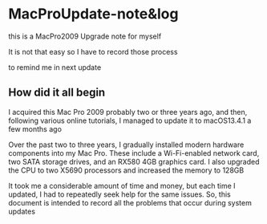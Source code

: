 # MacProUpdate-note&log 
this is a MacPro2009 Upgrade note for myself

It is not that easy so I have to record those process

to remind me in next update

## How did it all begin

I acquired this Mac Pro 2009 probably two or three years ago, and then, following various online tutorials, I managed to update it to macOS13.4.1 a few months ago

Over the past two to three years, I gradually installed modern hardware components into my Mac Pro. These include a Wi-Fi-enabled network card, two SATA storage drives, and an RX580 4GB graphics card. I also upgraded the CPU to two X5690 processors and increased the memory to 128GB

It took me a considerable amount of time and money, but each time I updated, I had to repeatedly seek help for the same issues. So, this document is intended to record all the problems that occur during system updates

##
